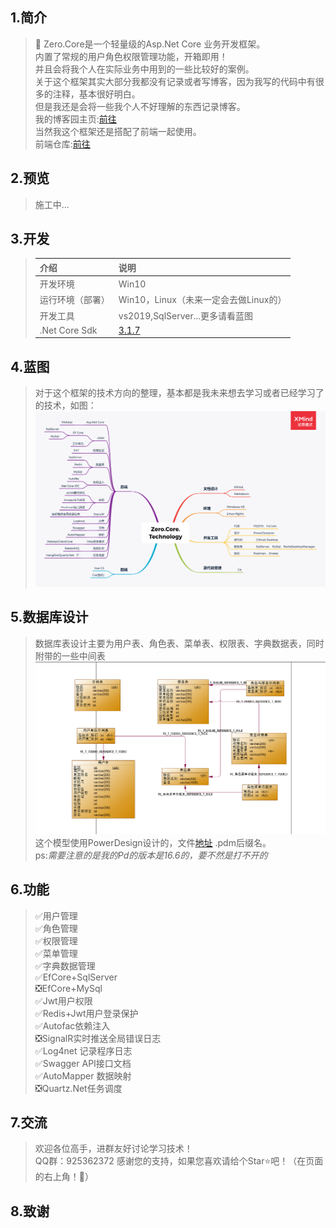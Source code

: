 ## 1.简介
>🐷 Zero.Core是一个轻量级的Asp.Net Core 业务开发框架。  
> 内置了常规的用户角色权限管理功能，开箱即用！  
> 并且会将我个人在实际业务中用到的一些比较好的案例。  
>关于这个框架其实大部分我都没有记录或者写博客，因为我写的代码中有很多的注释，基本很好明白。  
>但是我还是会将一些我个人不好理解的东西记录博客。  
>我的博客园主页:[前往](https://www.cnblogs.com/aqgy12138/)  
>当然我这个框架还是搭配了前端一起使用。  
>前端仓库:[前往](https://github.com/QQ2287991080/Zero.Core.Admin)
## 2.预览
> 施工中... 
## 3.开发  
>| **介绍** | **说明** |
>| :---- | :----|  
>|开发环境|Win10|
>|运行环境（部署）|Win10，Linux（未来一定会去做Linux的）|
>|开发工具|vs2019,SqlServer...更多请看蓝图|
>|.Net Core Sdk|[3.1.7](https://dotnet.microsoft.com/download/dotnet-core/3.1)|
>
## 4.蓝图
>对于这个框架的技术方向的整理，基本都是我未来想去学习或者已经学习了的技术，如图：  
>![image](docs/TechnologyDesign/Zero.Core.Technology.png)  
## 5.数据库设计
>数据库表设计主要为用户表、角色表、菜单表、权限表、字典数据表，同时附带的一些中间表  
>![image](docs/SqlDesign/SqlDesign.png)
>这个模型使用PowerDesign设计的，文件[地址](https://github.com/QQ2287991080/Zero.Core/tree/master/docs/SqlDesign) .pdm后缀名。    
>ps:*需要注意的是我的Pd的版本是16.6的，要不然是打不开的*
## 6.功能  
>✅用户管理  
>✅角色管理  
>✅权限管理  
>✅菜单管理  
>✅字典数据管理  
>✅EfCore+SqlServer  
>❎EfCore+MySql  
>✅Jwt用户权限  
>✅Redis+Jwt用户登录保护  
>✅Autofac依赖注入  
>❎SignalR实时推送全局错误日志  
>✅Log4net 记录程序日志  
>✅Swagger API接口文档  
>✅AutoMapper 数据映射  
>❎Quartz.Net任务调度  
## 7.交流
>欢迎各位高手，进群友好讨论学习技术！  
>QQ群：925362372
感谢您的支持，如果您喜欢请给个Star⭐吧！（在页面的右上角！🤭）
## 8.致谢

## 